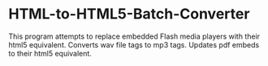 # HTML-to-HTML5-Batch-Converter
This program attempts to replace embedded Flash media players with their html5 equivalent.
  Converts wav file tags to mp3 tags. 
  Updates pdf embeds to their html5 equivalent.
